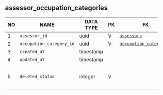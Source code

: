 assessor_occupation_categories
----------------------------


NO | NAME | DATA TYPE | PK | FK | DESCRIPTION  | COMMENTS          
---|------|-----------|----|----|--------------|----------
1|`assessor_id` | uuid | V | [`assessors`](assessors.md) | 
2|`occupation_category_id` | uuid | V | [`occupation_categories`](occupation_categories.md) | 
3|`created_at` | timestamp |  |  | 
4|`updated_at` | timestamp |  |  | 
5|`deleted_status` | integer | V |  | 0 - active record, 1 - deleted record.
